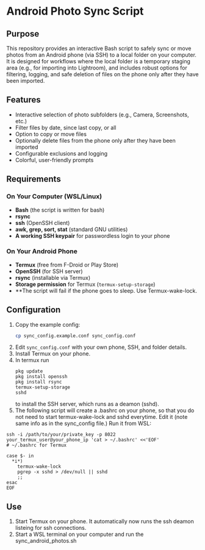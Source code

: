 # Android Photo Sync Script

## Purpose

This repository provides an interactive Bash script to safely sync or move photos from an Android phone (via SSH) to a local folder on your computer.  
It is designed for workflows where the local folder is a temporary staging area (e.g., for importing into Lightroom), and includes robust options for filtering, logging, and safe deletion of files on the phone only after they have been imported.

## Features

- Interactive selection of photo subfolders (e.g., Camera, Screenshots, etc.)
- Filter files by date, since last copy, or all
- Option to copy or move files
- Optionally delete files from the phone only after they have been imported
- Configurable exclusions and logging
- Colorful, user-friendly prompts

## Requirements

### On Your Computer (WSL/Linux)
- **Bash** (the script is written for bash)
- **rsync**
- **ssh** (OpenSSH client)
- **awk, grep, sort, stat** (standard GNU utilities)
- **A working SSH keypair** for passwordless login to your phone

### On Your Android Phone
- **Termux** (free from F-Droid or Play Store)
- **OpenSSH** (for SSH server)
- **rsync** (installable via Termux)
- **Storage permission** for Termux (`termux-setup-storage`)
- **The script will fail if the phone goes to sleep. Use Termux-wake-lock.


## Configuration

1. Copy the example config:
   ```sh
   cp sync_config.example.conf sync_config.conf
   ```
2. Edit `sync_config.conf` with your own phone, SSH, and folder details.
3. Install Termux on your phone.
4. In termux run
   ```
   pkg update
   pkg install openssh
   pkg install rsync
   termux-setup-storage
   sshd
   ```
    to install the SSH server, which runs as a deamon (sshd).
7. The following script will create a .bashrc on your phone, so that you do not need to start termux-wake-lock and sshd everytime. Edit it (note same info as in the sync_config file.) Run it from WSL:
~~~
ssh -i /path/to/your/private_key -p 8022 your_termux_user@your_phone_ip 'cat > ~/.bashrc' <<'EOF'
# ~/.bashrc for Termux

case $- in
  *i*)
    termux-wake-lock
    pgrep -x sshd > /dev/null || sshd
    ;;
esac
EOF
~~~ 

## Use
1. Start Termux on your phone. It automatically now runs the ssh deamon listeing for ssh connections.
2. Start a WSL terminal on your computer and run the sync_android_photos.sh
